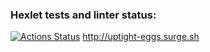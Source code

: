### Hexlet tests and linter status:
[![Actions Status](https://github.com/irisla/layout-designer-project-lvl1/workflows/hexlet-check/badge.svg)](https://github.com/irisla/layout-designer-project-lvl1/actions)
http://uptight-eggs.surge.sh